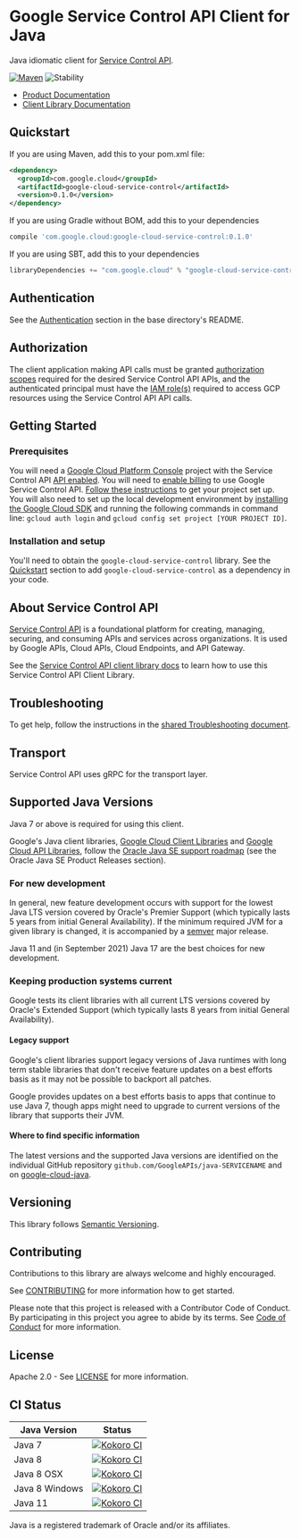 # Google Service Control API Client for Java

Java idiomatic client for [Service Control API][product-docs].

[![Maven][maven-version-image]][maven-version-link]
![Stability][stability-image]

- [Product Documentation][product-docs]
- [Client Library Documentation][javadocs]


## Quickstart


If you are using Maven, add this to your pom.xml file:


```xml
<dependency>
  <groupId>com.google.cloud</groupId>
  <artifactId>google-cloud-service-control</artifactId>
  <version>0.1.0</version>
</dependency>
```

If you are using Gradle without BOM, add this to your dependencies

```Groovy
compile 'com.google.cloud:google-cloud-service-control:0.1.0'
```

If you are using SBT, add this to your dependencies

```Scala
libraryDependencies += "com.google.cloud" % "google-cloud-service-control" % "0.1.0"
```

## Authentication

See the [Authentication][authentication] section in the base directory's README.

## Authorization

The client application making API calls must be granted [authorization scopes][auth-scopes] required for the desired Service Control API APIs, and the authenticated principal must have the [IAM role(s)][predefined-iam-roles] required to access GCP resources using the Service Control API API calls.

## Getting Started

### Prerequisites

You will need a [Google Cloud Platform Console][developer-console] project with the Service Control API [API enabled][enable-api].
You will need to [enable billing][enable-billing] to use Google Service Control API.
[Follow these instructions][create-project] to get your project set up. You will also need to set up the local development environment by
[installing the Google Cloud SDK][cloud-sdk] and running the following commands in command line:
`gcloud auth login` and `gcloud config set project [YOUR PROJECT ID]`.

### Installation and setup

You'll need to obtain the `google-cloud-service-control` library.  See the [Quickstart](#quickstart) section
to add `google-cloud-service-control` as a dependency in your code.

## About Service Control API


[Service Control API][product-docs]  is a foundational platform for creating, managing, securing, and consuming APIs and services across organizations. It is used by Google APIs, Cloud APIs, Cloud Endpoints, and API Gateway.

See the [Service Control API client library docs][javadocs] to learn how to
use this Service Control API Client Library.






## Troubleshooting

To get help, follow the instructions in the [shared Troubleshooting document][troubleshooting].

## Transport

Service Control API uses gRPC for the transport layer.

## Supported Java Versions

Java 7 or above is required for using this client.

Google's Java client libraries,
[Google Cloud Client Libraries][cloudlibs]
and
[Google Cloud API Libraries][apilibs],
follow the
[Oracle Java SE support roadmap][oracle]
(see the Oracle Java SE Product Releases section).

### For new development

In general, new feature development occurs with support for the lowest Java
LTS version covered by  Oracle's Premier Support (which typically lasts 5 years
from initial General Availability). If the minimum required JVM for a given
library is changed, it is accompanied by a [semver][semver] major release.

Java 11 and (in September 2021) Java 17 are the best choices for new
development.

### Keeping production systems current

Google tests its client libraries with all current LTS versions covered by
Oracle's Extended Support (which typically lasts 8 years from initial
General Availability).

#### Legacy support

Google's client libraries support legacy versions of Java runtimes with long
term stable libraries that don't receive feature updates on a best efforts basis
as it may not be possible to backport all patches.

Google provides updates on a best efforts basis to apps that continue to use
Java 7, though apps might need to upgrade to current versions of the library
that supports their JVM.

#### Where to find specific information

The latest versions and the supported Java versions are identified on
the individual GitHub repository `github.com/GoogleAPIs/java-SERVICENAME`
and on [google-cloud-java][g-c-j].

## Versioning


This library follows [Semantic Versioning](http://semver.org/).



## Contributing


Contributions to this library are always welcome and highly encouraged.

See [CONTRIBUTING][contributing] for more information how to get started.

Please note that this project is released with a Contributor Code of Conduct. By participating in
this project you agree to abide by its terms. See [Code of Conduct][code-of-conduct] for more
information.


## License

Apache 2.0 - See [LICENSE][license] for more information.

## CI Status

Java Version | Status
------------ | ------
Java 7 | [![Kokoro CI][kokoro-badge-image-1]][kokoro-badge-link-1]
Java 8 | [![Kokoro CI][kokoro-badge-image-2]][kokoro-badge-link-2]
Java 8 OSX | [![Kokoro CI][kokoro-badge-image-3]][kokoro-badge-link-3]
Java 8 Windows | [![Kokoro CI][kokoro-badge-image-4]][kokoro-badge-link-4]
Java 11 | [![Kokoro CI][kokoro-badge-image-5]][kokoro-badge-link-5]

Java is a registered trademark of Oracle and/or its affiliates.

[product-docs]: https://cloud.google.com/service-infrastructure/docs/overview/
[javadocs]: https://googleapis.dev/java/google-cloud-service-control/latest/index.html
[kokoro-badge-image-1]: http://storage.googleapis.com/cloud-devrel-public/java/badges/java-service-control/java7.svg
[kokoro-badge-link-1]: http://storage.googleapis.com/cloud-devrel-public/java/badges/java-service-control/java7.html
[kokoro-badge-image-2]: http://storage.googleapis.com/cloud-devrel-public/java/badges/java-service-control/java8.svg
[kokoro-badge-link-2]: http://storage.googleapis.com/cloud-devrel-public/java/badges/java-service-control/java8.html
[kokoro-badge-image-3]: http://storage.googleapis.com/cloud-devrel-public/java/badges/java-service-control/java8-osx.svg
[kokoro-badge-link-3]: http://storage.googleapis.com/cloud-devrel-public/java/badges/java-service-control/java8-osx.html
[kokoro-badge-image-4]: http://storage.googleapis.com/cloud-devrel-public/java/badges/java-service-control/java8-win.svg
[kokoro-badge-link-4]: http://storage.googleapis.com/cloud-devrel-public/java/badges/java-service-control/java8-win.html
[kokoro-badge-image-5]: http://storage.googleapis.com/cloud-devrel-public/java/badges/java-service-control/java11.svg
[kokoro-badge-link-5]: http://storage.googleapis.com/cloud-devrel-public/java/badges/java-service-control/java11.html
[stability-image]: https://img.shields.io/badge/stability-ga-green
[maven-version-image]: https://img.shields.io/maven-central/v/com.google.cloud/google-cloud-service-control.svg
[maven-version-link]: https://search.maven.org/search?q=g:com.google.cloud%20AND%20a:google-cloud-service-control&core=gav
[authentication]: https://github.com/googleapis/google-cloud-java#authentication
[auth-scopes]: https://developers.google.com/identity/protocols/oauth2/scopes
[predefined-iam-roles]: https://cloud.google.com/iam/docs/understanding-roles#predefined_roles
[iam-policy]: https://cloud.google.com/iam/docs/overview#cloud-iam-policy
[developer-console]: https://console.developers.google.com/
[create-project]: https://cloud.google.com/resource-manager/docs/creating-managing-projects
[cloud-sdk]: https://cloud.google.com/sdk/
[troubleshooting]: https://github.com/googleapis/google-cloud-common/blob/master/troubleshooting/readme.md#troubleshooting
[contributing]: https://github.com/googleapis/java-service-control/blob/master/CONTRIBUTING.md
[code-of-conduct]: https://github.com/googleapis/java-service-control/blob/master/CODE_OF_CONDUCT.md#contributor-code-of-conduct
[license]: https://github.com/googleapis/java-service-control/blob/master/LICENSE
[enable-billing]: https://cloud.google.com/apis/docs/getting-started#enabling_billing
[enable-api]: https://console.cloud.google.com/flows/enableapi?apiid=servicecontrol.googleapis.com
[libraries-bom]: https://github.com/GoogleCloudPlatform/cloud-opensource-java/wiki/The-Google-Cloud-Platform-Libraries-BOM
[shell_img]: https://gstatic.com/cloudssh/images/open-btn.png

[semver]: https://semver.org/
[cloudlibs]: https://cloud.google.com/apis/docs/client-libraries-explained
[apilibs]: https://cloud.google.com/apis/docs/client-libraries-explained#google_api_client_libraries
[oracle]: https://www.oracle.com/java/technologies/java-se-support-roadmap.html
[g-c-j]: http://github.com/googleapis/google-cloud-java
